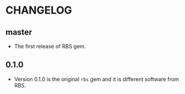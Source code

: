 # CHANGELOG

## master

* The first release of RBS gem.

## 0.1.0

* Version 0.1.0 is the original `rbs` gem and it is different software from RBS.
